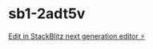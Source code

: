 # sb1-2adt5v

[Edit in StackBlitz next generation editor ⚡️](https://stackblitz.com/~/github.com/vinsidious/sb1-2adt5v)